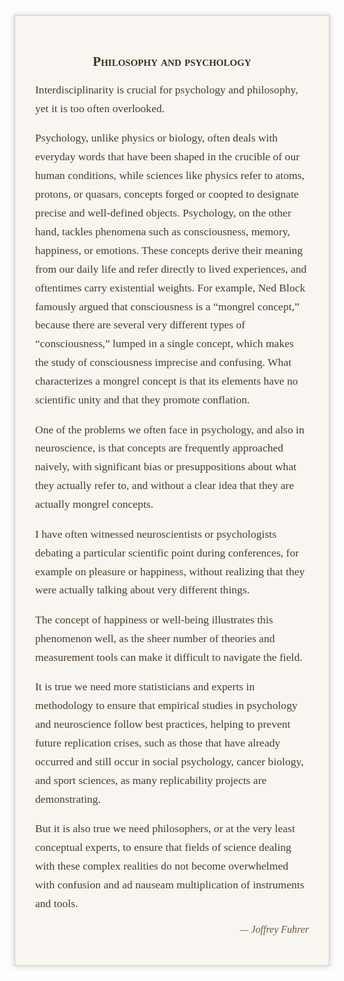 <div style="font-family: 'Georgia', serif; background-color: #f9f6f1; padding: 2rem; border: 1px solid #d6ccc2; max-width: 700px; margin: auto; box-shadow: 0 0 10px #ccc;">
  <h2 style="text-align: center; font-variant: small-caps; color: #3e2f1c;">Philosophy and psychology</h2>

  <p style="font-size: 1.1rem; line-height: 1.7; color: #4a3b2b;">
    Interdisciplinarity is crucial for psychology and philosophy, yet it is too often overlooked. 
  </p>

  <p style="font-size: 1.1rem; line-height: 1.7; color: #4a3b2b;">
    Psychology, unlike physics or biology, often deals with everyday words that have been shaped in the crucible of our human conditions, while sciences like physics refer to atoms, protons, or quasars, concepts forged or coopted to designate precise and well-defined objects. Psychology, on the other hand, tackles phenomena such as consciousness, memory, happiness, or emotions. These concepts derive their meaning from our daily life and refer directly to lived experiences, and oftentimes carry existential weights. For example, Ned Block famously argued that consciousness is a “mongrel concept,” because there are several very different types of “consciousness,” lumped in a single concept, which makes the study of consciousness imprecise and confusing. What characterizes a mongrel concept is that its elements have no scientific unity and that they promote conflation.
  </p>

  <p style="font-size: 1.1rem; line-height: 1.7; color: #4a3b2b;">
    One of the problems we often face in psychology, and also in neuroscience, is that concepts are frequently approached naively, with significant bias or presuppositions about what they actually refer to, and without a clear idea that they are actually mongrel concepts. 
  </p>

  <p style="font-size: 1.1rem; line-height: 1.7; color: #4a3b2b;">
    I have often witnessed neuroscientists or psychologists debating a particular scientific point during conferences, for example on pleasure or happiness, without realizing that they were actually talking about very different things.
  </p>

  <p style="font-size: 1.1rem; line-height: 1.7; color: #4a3b2b;">
    The concept of happiness or well-being illustrates this phenomenon well, as the sheer number of theories and measurement tools can make it difficult to navigate the field.
  </p>

  <p style="font-size: 1.1rem; line-height: 1.7; color: #4a3b2b;">
    It is true we need more statisticians and experts in methodology to ensure that empirical studies in psychology and neuroscience follow best practices, helping to prevent future replication crises, such as those that have already occurred and still occur in social psychology, cancer biology, and sport sciences, as many replicability projects are demonstrating.
  </p>

  <p style="font-size: 1.1rem; line-height: 1.7; color: #4a3b2b;">
    But it is also true we need philosophers, or at the very least conceptual experts, to ensure that fields of science dealing with these complex realities do not become overwhelmed with confusion and ad nauseam multiplication of instruments and tools.
  </p>

  <p style="font-size: 1rem; font-style: italic; text-align: right; color: #665544;">— Joffrey Fuhrer</p>
</div>
